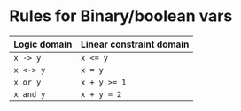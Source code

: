 # Rules for Binary/boolean vars

| Logic domain            | Linear constraint domain    |
| ----------------------- | --------------------------- |
| `x -> y` | `x <= y`  |
| `x <-> y` | `x = y`  |
| `x or y` | `x + y >= 1`  |
| `x and y` | `x + y = 2`  |


